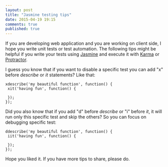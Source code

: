 ```yaml
---
layout: post
title: "Jasmine testing tips"
date: 2015-04-19 19:15
comments: true
published: true
---
```


If you are developing web application and you are working on client side, I hope you write unit tests or test automation. The following tips might be helpful if you write your tests using [Jasmine](http://jasmine.github.io/) and execute it with [Karma](http://karma-runner.github.io/) or [Protractor](http://angular.github.io/protractor/).

I guess you know that if you want to disable a specific test you can add "x" before _describe_ or _it_ statements? Like that:

```
xdescribe('my beautiful function', function() {
 xit('having fun', function() {

 });
});
```

Did you also know that if you add "d" before _describe_ or "i" before _it_, it will run only this specific test and skip the others? So you can focus on debugging specific test:

```
ddescribe('my beautiful function', function() {
 iit('having fun', function() {

 });
});
```

Hope you liked it.
If you have more tips to share, please do.
